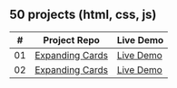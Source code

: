 ## 50 projects (html, css, js)

<!-- [Menu of projects](https://svmed2050.github.io/50-projects-js) -->

| **#** | **Project Repo**                                                                            | **Live Demo**                                                                         |
| ----- | ------------------------------------------------------------------------------------------- | ------------------------------------------------------------------------------------- |
| 01    | [Expanding Cards](https://github.com/svmed2050/50-projects-js/tree/main/01-expanding-cards) | [Live Demo](https://svmed2050.github.io/50-projects-js/01-expanding-cards/index.html) |
| 02    | [Expanding Cards](https://github.com/svmed2050/50-projects-js/tree/main/01-expanding-cards) | [Live Demo](https://svmed2050.github.io/50-projects-js/01-expanding-cards/index.html) |
